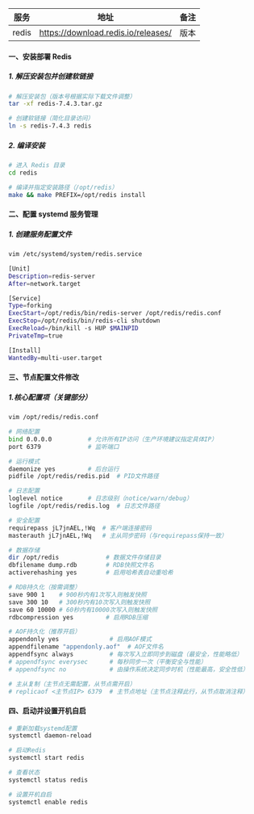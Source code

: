 | 服务  | 地址                                | 备注 |
| ----- | ----------------------------------- | ---- |
| redis | https://download.redis.io/releases/ | 版本 |

#### **一、安装部署 Redis**

##### 1. 解压安装包并创建软链接

```bash
# 解压安装包（版本号根据实际下载文件调整）
tar -xf redis-7.4.3.tar.gz

# 创建软链接（简化目录访问）
ln -s redis-7.4.3 redis
```

##### 2. 编译安装

```bash
# 进入 Redis 目录
cd redis

# 编译并指定安装路径（/opt/redis）
make && make PREFIX=/opt/redis install
```

#### **二、配置 systemd 服务管理**

##### 1. 创建服务配置文件

```bash
vim /etc/systemd/system/redis.service

[Unit]
Description=redis-server
After=network.target

[Service]
Type=forking
ExecStart=/opt/redis/bin/redis-server /opt/redis/redis.conf
ExecStop=/opt/redis/bin/redis-cli shutdown
ExecReload=/bin/kill -s HUP $MAINPID
PrivateTmp=true

[Install]
WantedBy=multi-user.target
```

#### **三、节点配置文件修改**

#####  1.核心配置项（关键部分）

```bash
vim /opt/redis/redis.conf

# 网络配置
bind 0.0.0.0          # 允许所有IP访问（生产环境建议指定具体IP）
port 6379             # 监听端口

# 运行模式
daemonize yes         # 后台运行
pidfile /opt/redis/redis.pid  # PID文件路径

# 日志配置
loglevel notice       # 日志级别（notice/warn/debug）
logfile /opt/redis/redis.log  # 日志文件路径

# 安全配置
requirepass jL7jnAEL,!Wq  # 客户端连接密码
masterauth jL7jnAEL,!Wq   # 主从同步密码（与requirepass保持一致）

# 数据存储
dir /opt/redis             # 数据文件存储目录
dbfilename dump.rdb        # RDB快照文件名
activerehashing yes        # 启用哈希表自动重哈希

# RDB持久化（按需调整）
save 900 1    # 900秒内有1次写入则触发快照
save 300 10   # 300秒内有10次写入则触发快照
save 60 10000 # 60秒内有10000次写入则触发快照
rdbcompression yes         # 启用RDB压缩

# AOF持久化（推荐开启）
appendonly yes              # 启用AOF模式
appendfilename "appendonly.aof"  # AOF文件名
appendfsync always          # 每次写入立即同步到磁盘（最安全，性能略低）
# appendfsync everysec      # 每秒同步一次（平衡安全与性能）
# appendfsync no            # 由操作系统决定同步时机（性能最高，安全性低）

# 主从复制（主节点无需配置，从节点需开启）
# replicaof <主节点IP> 6379  # 主节点地址（主节点注释此行，从节点取消注释）
```

#### **四、启动并设置开机自启**

```bash
# 重新加载systemd配置
systemctl daemon-reload

# 启动Redis
systemctl start redis

# 查看状态
systemctl status redis

# 设置开机自启
systemctl enable redis
```


